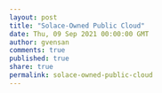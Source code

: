```yaml
---
layout: post
title: "Solace-Owned Public Cloud"
date: Thu, 09 Sep 2021 00:00:00 GMT
author: gvensan
comments: true
published: true
share: true
permalink: solace-owned-public-cloud
---
```

